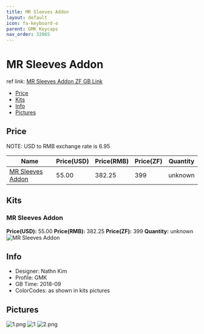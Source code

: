 ```yaml
---
title: MR Sleeves Addon 
layout: default
icon: fa-keyboard-o
parent: GMK Keycaps
nav_order: 32065
---
```


# MR Sleeves Addon 

ref link: [MR Sleeves Addon ZF GB Link](https://www.zfrontier.com/m/4343)

* [Price](#price)
* [Kits](#kits)
* [Info](#info)
* [Pictures](#pictures)


## Price  
NOTE: USD to RMB exchange rate is 6.95

| Name          | Price(USD)    |  Price(RMB) |  Price(ZF) | Quantity |
| ------------- | ------------- |  ---------- |  --------- | -------- |
|[MR Sleeves Addon](#mrsleevesaddon)|55.00|382.25|399|unknown|


## Kits
### MR Sleeves Addon
**Price(USD):** 55.00    **Price(RMB):** 382.25    **Price(ZF):** 399    **Quantity:** unknown  
<img src="{{ 'assets/images/gmk-keycaps/mrsleevesaddon/kits_pics/mr-sleeves-addon.png' | relative_url }}" alt="MR Sleeves Addon" class="image featured">


## Info
* Designer: Nathn Kim
* Profile: GMK 
* GB Time: 2018-09
* ColorCodes: as shown in kits pictures


## Pictures
<img src="{{ 'assets/images/gmk-keycaps/mrsleevesaddon/rendering_pics/1.png' | relative_url }}" alt="1.png" class="image featured">
<img src="{{ 'assets/images/gmk-keycaps/mrsleevesaddon/rendering_pics/1.jpg' | relative_url }}" alt="1" class="image featured">
<img src="{{ 'assets/images/gmk-keycaps/mrsleevesaddon/rendering_pics/2.png' | relative_url }}" alt="2.png" class="image featured">

